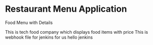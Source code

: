 # Restaurant Menu Application

Food Menu with Details

This is tech food company which displays food items with price
This is webhook file for jenkins for us 
hello jenkins
